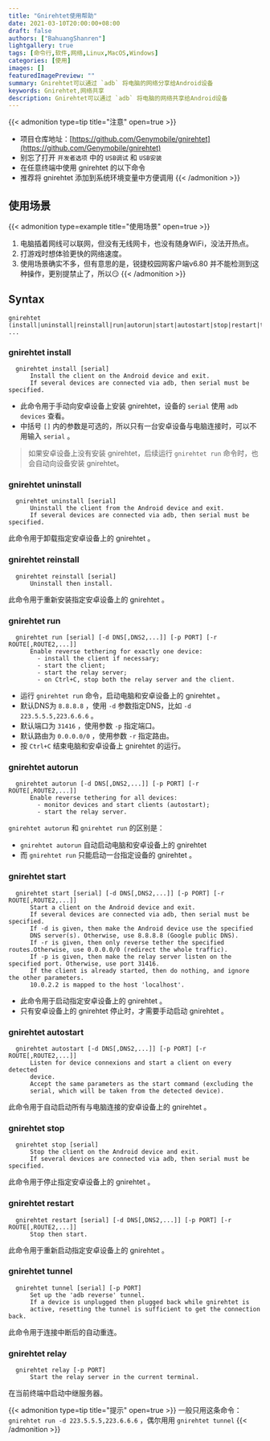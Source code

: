 ```yaml
---
title: "Gnirehtet使用帮助"
date: 2021-03-10T20:00:00+08:00
draft: false
authors: ["BahuangShanren"]
lightgallery: true
tags: [命令行,软件,网络,Linux,MacOS,Windows]
categories: [使用]
images: []
featuredImagePreview: ""
summary: Gnirehtet可以通过 `adb` 将电脑的网络分享给Android设备
keywords: Gnirehtet,网络共享
description: Gnirehtet可以通过 `adb` 将电脑的网络共享给Android设备
---
```


{{< admonition type=tip title="注意" open=true >}}
- 项目仓库地址：[https://github.com/Genymobile/gnirehtet](https://github.com/Genymobile/gnirehtet)
- 别忘了打开 `开发者选项` 中的 `USB调试` 和 `USB安装` 
- 在任意终端中使用 gnirehtet 的以下命令
- 推荐将 gnirehtet 添加到系统环境变量中方便调用
{{< /admonition >}}

## 使用场景

{{< admonition type=example title="使用场景" open=true >}}
1. 电脑插着网线可以联网，但没有无线网卡，也没有随身WiFi，没法开热点。
2. 打游戏时想体验更快的网络速度。
3. 使用场景确实不多，但有意思的是，锐捷校园网客户端v6.80 并不能检测到这种操作，更别提禁止了，所以😏
{{< /admonition >}}

## Syntax

```shell
gnirehtet (install|uninstall|reinstall|run|autorun|start|autostart|stop|restart|tunnel|relay) ...
```

### gnirehtet install

```shell
  gnirehtet install [serial]
      Install the client on the Android device and exit.
      If several devices are connected via adb, then serial must be specified.
```

- 此命令用于手动向安卓设备上安装 gnirehtet，设备的 `serial` 使用 `adb devices` 查看。
- 中括号 `[]` 内的参数是可选的，所以只有一台安卓设备与电脑连接时，可以不用输入 `serial` 。

> 如果安卓设备上没有安装 gnirehtet，后续运行 `gnirehtet run` 命令时，也会自动向设备安装 gnirehtet。

### gnirehtet uninstall

```shell
  gnirehtet uninstall [serial]
      Uninstall the client from the Android device and exit.
      If several devices are connected via adb, then serial must be specified.
```

此命令用于卸载指定安卓设备上的 gnirehtet 。

### gnirehtet reinstall

```shell
  gnirehtet reinstall [serial]
      Uninstall then install.
```

此命令用于重新安装指定安卓设备上的 gnirehtet 。

### gnirehtet run

```shell
  gnirehtet run [serial] [-d DNS[,DNS2,...]] [-p PORT] [-r ROUTE[,ROUTE2,...]]
      Enable reverse tethering for exactly one device:
        - install the client if necessary;
        - start the client;
        - start the relay server;
        - on Ctrl+C, stop both the relay server and the client.
```

- 运行 `gnirehtet run` 命令，启动电脑和安卓设备上的 gnirehtet 。
- 默认DNS为 `8.8.8.8` ，使用 `-d` 参数指定DNS，比如 `-d 223.5.5.5,223.6.6.6` 。
- 默认端口为 `31416` ，使用参数 `-p` 指定端口。
- 默认路由为 `0.0.0.0/0` ，使用参数 `-r` 指定路由。
- 按 `Ctrl+C` 结束电脑和安卓设备上 gnirehtet 的运行。

### gnirehtet autorun

```shell
  gnirehtet autorun [-d DNS[,DNS2,...]] [-p PORT] [-r ROUTE[,ROUTE2,...]]
      Enable reverse tethering for all devices:
        - monitor devices and start clients (autostart);
        - start the relay server.
```

`gnirehtet autorun` 和 `gnirehtet run` 的区别是：

- `gnirehtet autorun` 自动启动电脑和安卓设备上的 gnirehtet 
- 而 `gnirehtet run` 只能启动一台指定设备的 gnirehtet 。

### gnirehtet start

```shell
  gnirehtet start [serial] [-d DNS[,DNS2,...]] [-p PORT] [-r ROUTE[,ROUTE2,...]]
      Start a client on the Android device and exit.
      If several devices are connected via adb, then serial must be specified.
      If -d is given, then make the Android device use the specified
      DNS server(s). Otherwise, use 8.8.8.8 (Google public DNS).
      If -r is given, then only reverse tether the specified routes.Otherwise, use 0.0.0.0/0 (redirect the whole traffic).
      If -p is given, then make the relay server listen on the specified port. Otherwise, use port 31416.
      If the client is already started, then do nothing, and ignore the other parameters.
      10.0.2.2 is mapped to the host 'localhost'.
```

- 此命令用于启动指定安卓设备上的 gnirehtet 。
- 只有安卓设备上的 gnirehtet 停止时，才需要手动启动 gnirehtet 。

### gnirehtet autostart

```shell
  gnirehtet autostart [-d DNS[,DNS2,...]] [-p PORT] [-r ROUTE[,ROUTE2,...]]
      Listen for device connexions and start a client on every detected
      device.
      Accept the same parameters as the start command (excluding the
      serial, which will be taken from the detected device).
```

此命令用于自动启动所有与电脑连接的安卓设备上的 gnirehtet 。

### gnirehtet stop

```shell
  gnirehtet stop [serial]
      Stop the client on the Android device and exit.
      If several devices are connected via adb, then serial must be specified.
```

此命令用于停止指定安卓设备上的 gnirehtet 。

### gnirehtet restart

```shell
  gnirehtet restart [serial] [-d DNS[,DNS2,...]] [-p PORT] [-r ROUTE[,ROUTE2,...]]
      Stop then start.
```

此命令用于重新启动指定安卓设备上的 gnirehtet 。

### gnirehtet tunnel

```shell
  gnirehtet tunnel [serial] [-p PORT]
      Set up the 'adb reverse' tunnel.
      If a device is unplugged then plugged back while gnirehtet is
      active, resetting the tunnel is sufficient to get the connection back.
```

此命令用于连接中断后的自动重连。

### gnirehtet relay

```shell
  gnirehtet relay [-p PORT]
      Start the relay server in the current terminal.
```
在当前终端中启动中继服务器。

{{< admonition type=tip title="提示" open=true >}}
一般只用这条命令：`gnirehtet run -d 223.5.5.5,223.6.6.6` ，偶尔用用 `gnirehtet tunnel` 
{{< /admonition >}}